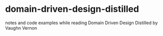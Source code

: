 # domain-driven-design-distilled
notes and code examples while reading Domain Driven Design Distilled by Vaughn Vernon
